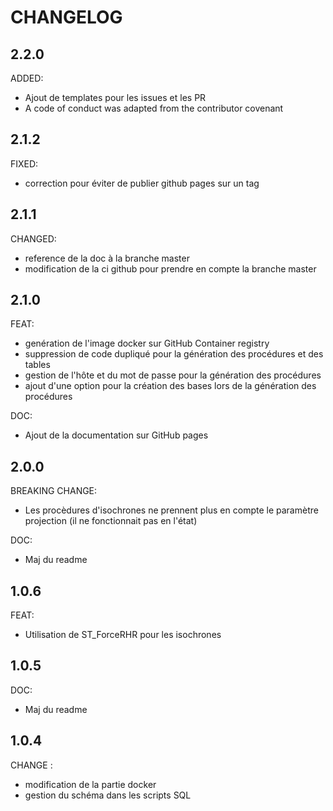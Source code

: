 # CHANGELOG

## 2.2.0

ADDED:
- Ajout de templates pour les issues et les PR
- A code of conduct was adapted from the contributor covenant 

## 2.1.2

FIXED:
- correction pour éviter de publier github pages sur un tag

## 2.1.1

CHANGED:
- reference de la doc à la branche master
- modification de la ci github pour prendre en compte la branche master

## 2.1.0

FEAT:
- genération de l'image docker sur GitHub Container registry
- suppression de code dupliqué pour la génération des procédures et des tables
- gestion de l'hôte et du mot de passe pour la génération des procédures
- ajout d'une option pour la création des bases lors de la génération des procédures

DOC:
- Ajout de la documentation sur GitHub pages

## 2.0.0

BREAKING CHANGE:
- Les procèdures d'isochrones ne prennent plus en compte le paramètre projection (il ne fonctionnait pas en l'état)

DOC:
- Maj du readme

## 1.0.6

FEAT:
- Utilisation de ST_ForceRHR pour les isochrones

## 1.0.5

DOC:
- Maj du readme

## 1.0.4

CHANGE : 
- modification de la partie docker 
- gestion du schéma dans les scripts SQL
